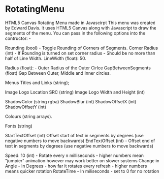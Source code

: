# RotatingMenu
HTML5 Canvas Rotating Menu made in Javascirpt
This menu was created by Edward Davis. 
It uses HTML5 Canvas along with Javascript to draw the segments of the menu. 
You can pass in the following options into the contructor: -

Rounding (bool) - Toggle Rounding of Corners of Segments.
Corner Radius (int) - If Rounding is turned on set corner radius - Should be no more than half of Line Width. 
LineWidth (float): 50.

Radius (float):  - Outer Radius of the Outer Cirlce
GapBetweenSegments  (float) Gap Between Outer, Middle and Inner circles.

Menus Titles and Links (string);
            
Image Logo Location SRC (string)
Image Logo Width and Height (int)
            
ShadowColor (string rgba)
ShadowBlur (int) 
ShadowOffsetX (int)
ShadowOffsetY (int)
   
Colours (string arrays).

Fonts (string)


StartTextOffset (int) Offset start of text in segments by degrees (use negative numbers to move backwards)
EndTextOffset (int)  - Offset end of text in segments by degrees (use negative numbers to move backwards)

       
Speed: 10 (int) - Rotate every n milliseconds - higher numbers mean "jumpier" animation however may work better on slower systems
Change in Angle - In Degrees - how far it rotates every refresh - higher numbers means quicker rotation
RotateTime - In miliseconds - set to 0 for no rotation